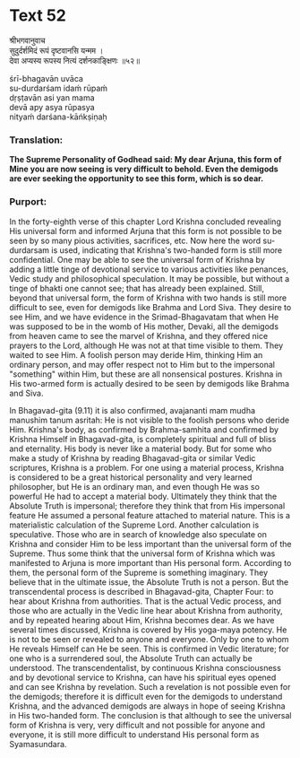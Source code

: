 # Text 52

श्रीभगवानुवाच  
सुदुर्दर्शमिदं रूपं दृष्टवानसि यन्मम ।  
देवा अप्यस्य रूपस्य नित्यं दर्शनकाङ्क्षिणः ॥५२॥

śrī-bhagavān uvāca  
su-durdarśam idaḿ rūpaḿ  
dṛṣṭavān asi yan mama  
devā apy asya rūpasya  
nityaḿ darśana-kāńkṣiṇaḥ



### Translation:

**The Supreme Personality of Godhead said: My dear Arjuna, this form of Mine you are now seeing is very difficult to behold. Even the demigods are ever seeking the opportunity to see this form, which is so dear.**

### Purport:

In the forty-eighth verse of this chapter Lord Krishna concluded revealing His universal form and informed Arjuna that this form is not possible to be seen by so many pious activities, sacrifices, etc. Now here the word su-durdarsam is used, indicating that Krishna's two-handed form is still more confidential. One may be able to see the universal form of Krishna by adding a little tinge of devotional service to various activities like penances, Vedic study and philosophical speculation. It may be possible, but without a tinge of bhakti one cannot see; that has already been explained. Still, beyond that universal form, the form of Krishna with two hands is still more difficult to see, even for demigods like Brahma and Lord Siva. They desire to see Him, and we have evidence in the Srimad-Bhagavatam that when He was supposed to be in the womb of His mother, Devaki, all the demigods from heaven came to see the marvel of Krishna, and they offered nice prayers to the Lord, although He was not at that time visible to them. They waited to see Him. A foolish person may deride Him, thinking Him an ordinary person, and may offer respect not to Him but to the impersonal "something" within Him, but these are all nonsensical postures. Krishna in His two-armed form is actually desired to be seen by demigods like Brahma and Siva.

In Bhagavad-gita (9.11) it is also confirmed, avajananti mam mudha manushim tanum asritah: He is not visible to the foolish persons who deride Him. Krishna's body, as confirmed by Brahma-samhita and confirmed by Krishna Himself in Bhagavad-gita, is completely spiritual and full of bliss and eternality. His body is never like a material body. But for some who make a study of Krishna by reading Bhagavad-gita or similar Vedic scriptures, Krishna is a problem. For one using a material process, Krishna is considered to be a great historical personality and very learned philosopher, but He is an ordinary man, and even though He was so powerful He had to accept a material body. Ultimately they think that the Absolute Truth is impersonal; therefore they think that from His impersonal feature He assumed a personal feature attached to material nature. This is a materialistic calculation of the Supreme Lord. Another calculation is speculative. Those who are in search of knowledge also speculate on Krishna and consider Him to be less important than the universal form of the Supreme. Thus some think that the universal form of Krishna which was manifested to Arjuna is more important than His personal form. According to them, the personal form of the Supreme is something imaginary. They believe that in the ultimate issue, the Absolute Truth is not a person. But the transcendental process is described in Bhagavad-gita, Chapter Four: to hear about Krishna from authorities. That is the actual Vedic process, and those who are actually in the Vedic line hear about Krishna from authority, and by repeated hearing about Him, Krishna becomes dear. As we have several times discussed, Krishna is covered by His yoga-maya potency. He is not to be seen or revealed to anyone and everyone. Only by one to whom He reveals Himself can He be seen. This is confirmed in Vedic literature; for one who is a surrendered soul, the Absolute Truth can actually be understood. The transcendentalist, by continuous Krishna consciousness and by devotional service to Krishna, can have his spiritual eyes opened and can see Krishna by revelation. Such a revelation is not possible even for the demigods; therefore it is difficult even for the demigods to understand Krishna, and the advanced demigods are always in hope of seeing Krishna in His two-handed form. The conclusion is that although to see the universal form of Krishna is very, very difficult and not possible for anyone and everyone, it is still more difficult to understand His personal form as Syamasundara.